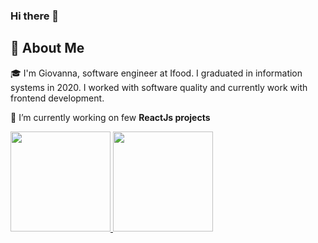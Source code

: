 ### Hi there 👋

## 🚀 About Me

🎓 I'm Giovanna, software engineer at Ifood. I graduated in information systems in 2020. I worked with software quality and currently work with frontend development.

🔭 I’m currently working on few **ReactJs projects**


<div>
  <a href="[https://github.com/gi](https://github.com/GiovannaValadao)">
  <img height="160em" src="https://github-readme-stats.vercel.app/api?username=GiovannaValadao&show_icons=true&theme=react&include_all_commits=true&count_private=true&border_radius=8&hide_border=true&bg_color=2D333B"/>
  <img height="160em" src="https://github-readme-stats.vercel.app/api/top-langs/?username=GiovannaValadao&layout=compact&langs_count=7&theme=react&border_radius=8&hide_border=true&bg_color=2D333B"/>
</div>
  
#
